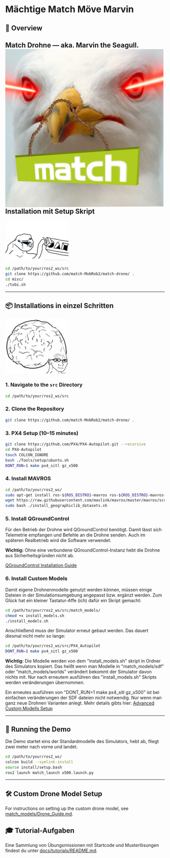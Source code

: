 # Mächtige Match Möve Marvin

## 🚁 Overview

**Match Drohne** — aka. Marvin the Seagull.
<img src="docs/img/marvin.jpg" width="500" style="float:left">
---
## Installation mit Setup Skript
<img src="docs/img/tobi.jpg" width="200">

```bash 
cd /path/to/your/ros2_ws/src
git clone https://github.com/match-MobRob2/match-drone/ .
cd misc/
./tobi.sh
```

---

## 📦 Installations in einzel Schritten
<img src="docs/img/luca.jpg" width="200">


### 1. Navigate to the `src` Directory

```bash
cd /path/to/your/ros2_ws/src
```

### 2. Clone the Repository

```bash
git clone https://github.com/match-MobRob2/match-drone/ .
```

### 3. PX4 Setup (10–15 minutes)

```bash
git clone https://github.com/PX4/PX4-Autopilot.git --recursive
cd PX4-Autopilot
touch COLCON_IGNORE
bash ./Tools/setup/ubuntu.sh
DONT_RUN=1 make px4_sitl gz_x500
```

### 4. Install MAVROS

```bash
cd /path/to/your/ros2_ws/
sudo apt-get install ros-${ROS_DISTRO}-mavros ros-${ROS_DISTRO}-mavros-extras ros-${ROS_DISTRO}-mavros-msgs
wget https://raw.githubusercontent.com/mavlink/mavros/master/mavros/scripts/install_geographiclib_datasets.sh
sudo bash ./install_geographiclib_datasets.sh
```

### 5. Install QGroundControl
Für den Betrieb der Drohne wird QGroundControl benötigt. Damit lässt sich Telemetrie empfangen und Befehle an die Drohne senden. Auch im späteren Realbetrieb wird die Software verwendet.

<strong>Wichtig:</strong> Ohne eine verbundene QGroundControl-Instanz hebt die Drohne aus Sicherheitsgründen nicht ab. 

[QGroundControl Installation Guide](docs/QGroundControl.md)

### 6. Install Custom Models
Damit eigene Drohnenmodelle genutzt werden können, müssen einige Dateien in der Simulationsumgebung angepasst bzw. ergänzt werden. Zum Glück hat ein kleiner Tastatur-Affe (ich) dafür ein Skript gemacht:

```bash
cd /path/to/your/ros2_ws/src/match_models/
chmod +x install_models.sh
./install_models.sh
```

Anschließend muss der Simulator erneut gebaut werden. Das dauert diesmal nicht mehr so lange:

```bash
cd /path/to/your/ros2_ws/src/PX4_Autopilot
DONT_RUN=1 make px4_sitl gz_x500
```

<strong>Wichtig:</strong> Die Modelle werden von dem "install_models.sh" skript in Ordner des Simulators kopiert. Das heißt wenn man Modelle in "match_models/sdf" oder "match_models/worlds" verändert bekommt der Simulator davon nichts mit. Nur nach erneutem ausführen des "install_models.sh" Skripts werden veränderungen übernommen. 

Ein erneutes ausführen von "DONT_RUN=1 make px4_sitl gz_x500" ist bei einfachen veränderungen der SDF dateien nicht notwendig. Nur wenn man ganz neue Drohnen Varianten anlegt. Mehr details gibts hier: [Advanced Custom Modells Setup](docs/adv_drone_seup.md)

---

## 🚀 Running the Demo
Die Demo startet eins der Standardmodelle des Simulators, hebt ab, fliegt zwei meter nach vorne und landet. 

```bash
cd /path/to/your/ros2_ws/
colcon build --symlink-install
source install/setup.bash
ros2 launch match_launch x500.launch.py
```

---
## 🛠️ Custom Drone Model Setup

For instructions on setting up the custom drone model, see [match_models/Drone_Guide.md](match_models/Drone_Guide.md).


## 🎓 Tutorial-Aufgaben

Eine Sammlung von Übungsmissionen mit Startcode und Musterlösungen findest du unter [docs/tutorials/README.md](docs/tutorials/README.md).

